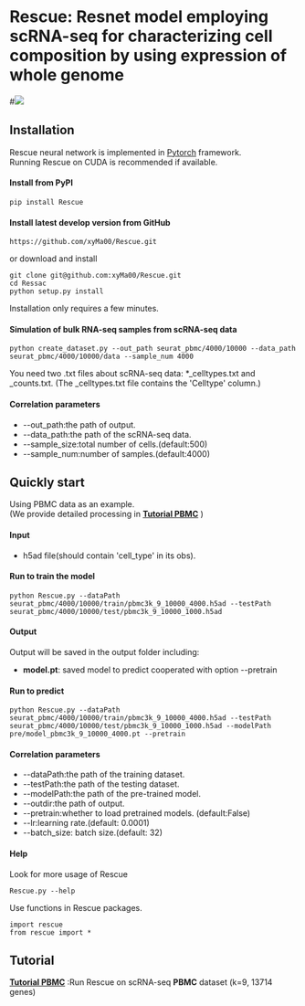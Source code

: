 # Rescue: Resnet model employing scRNA-seq for characterizing cell composition by using expression of whole genome

#![](https://github.com/xyMa00/Rescue/wiki/png/Rescue_model.png)


## Installation  

Rescue neural network is implemented in [Pytorch](https://pytorch.org/) framework.  
Running Rescue on CUDA is recommended if available.   

#### Install from PyPI

    pip install Rescue

#### Install latest develop version from GitHub
    https://github.com/xyMa00/Rescue.git
or download and install

	git clone git@github.com:xyMa00/Rescue.git
	cd Ressac
	python setup.py install
    
Installation only requires a few minutes. 

 #### Simulation of bulk RNA-seq samples from scRNA-seq data 

    python create_dataset.py --out_path seurat_pbmc/4000/10000 --data_path seurat_pbmc/4000/10000/data --sample_num 4000
You need two .txt files about scRNA-seq data: *_celltypes.txt and _counts.txt.
(The _celltypes.txt file contains the 'Celltype' column.)

#### Correlation parameters 
* --out_path:the path of output.
* --data_path:the path of the scRNA-seq data.
* --sample_size:total number of cells.(default:500)
* --sample_num:number of samples.(default:4000)

## Quickly start
Using PBMC data as an example.\
(We provide detailed processing in **[Tutorial PBMC](https://github.com/xyMa00/Rescue/wiki/PBMC)** )
#### Input
* h5ad file(should contain 'cell_type' in its obs).

#### Run to train the model

    python Rescue.py --dataPath seurat_pbmc/4000/10000/train/pbmc3k_9_10000_4000.h5ad --testPath seurat_pbmc/4000/10000/test/pbmc3k_9_10000_1000.h5ad

#### Output
Output will be saved in the output folder including:
* **model.pt**:  saved model to predict cooperated with option --pretrain


#### Run to predict

    python Rescue.py --dataPath seurat_pbmc/4000/10000/train/pbmc3k_9_10000_4000.h5ad --testPath seurat_pbmc/4000/10000/test/pbmc3k_9_10000_1000.h5ad --modelPath pre/model_pbmc3k_9_10000_4000.pt --pretrain

#### Correlation parameters 
* --dataPath:the path of the training dataset.
* --testPath:the path of the testing dataset.
* --modelPath:the path of the pre-trained model.
* --outdir:the path of output.
* --pretrain:whether to load pretrained models. (default:False)
* --lr:learning rate.(default: 0.0001)
* --batch_size: batch size.(default: 32)
<!--
* save results in a specific folder: [--outdir] 
* modify the initial learning rate, default is 0.0001: [--lr]  
* you can change the batch size, default is 32: [--batch_size] 
-->

#### Help
Look for more usage of Rescue 

	Rescue.py --help 

Use functions in Rescue packages.

	import rescue
	from rescue import *

## Tutorial
**[Tutorial PBMC](https://github.com/xyMa00/Rescue/wiki/PBMC)**   :Run Rescue on scRNA-seq **PBMC** dataset (k=9, 13714 genes)

<!--
**[Tutorial LUSC](https://github.com/xyMa00/Rescue/wiki/LUSC)**   :Run Rescue on scRNA-seq **LUSC** dataset (k=10, 18081 genes)
-->
